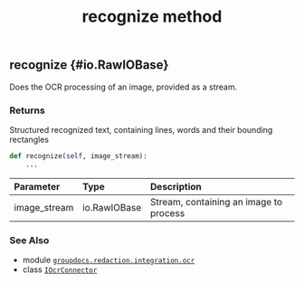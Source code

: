 ﻿---
title: recognize method
second_title: GroupDocs.Redaction for Python via .NET API References
description: 
type: docs
url: /python-net/groupdocs.redaction.integration.ocr/iocrconnector/recognize/
is_root: false
weight: 20
---

## recognize {#io.RawIOBase}

Does the OCR processing of an image, provided as a stream.


### Returns 


Structured recognized text, containing lines, words and their bounding rectangles


```python
def recognize(self, image_stream):
    ...
```


| Parameter | Type | Description |
| :- | :- | :- |
| image_stream | io.RawIOBase | Stream, containing an image to process |



### See Also
* module [`groupdocs.redaction.integration.ocr`](../../)
* class [`IOcrConnector`](/redaction/python-net/groupdocs.redaction.integration.ocr/iocrconnector)
